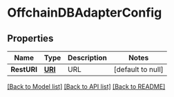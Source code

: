 # OffchainDBAdapterConfig
## Properties

Name | Type | Description | Notes
------------ | ------------- | ------------- | -------------
**RestURI** | [**URI**](URI.md) | URL | [default to null]

[[Back to Model list]](../README.md#documentation-for-models) [[Back to API list]](../README.md#documentation-for-api-endpoints) [[Back to README]](../README.md)

